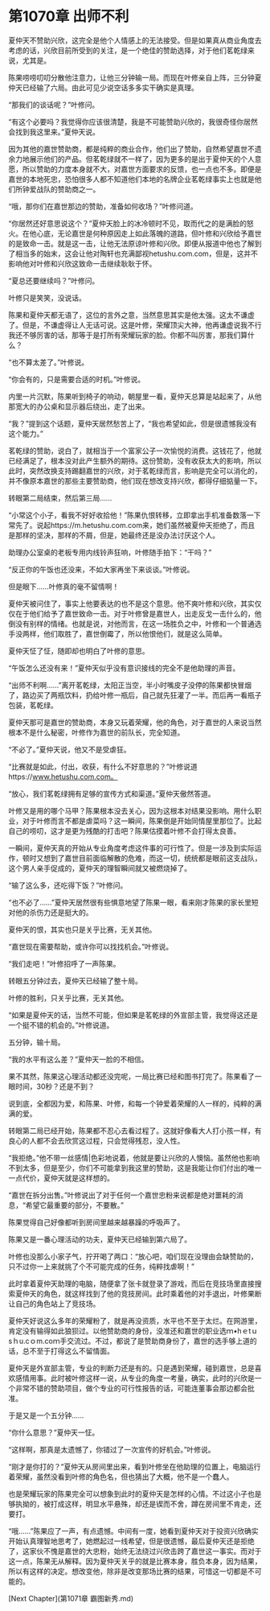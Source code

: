 # 第1070章 出师不利

夏仲天不赞助兴欣，这完全是他个人情感上的无法接受。但是如果真从商业角度去考虑的话，兴欣目前所受到的关注，是一个绝佳的赞助选择，对于他们茗乾绿来说，尤其是。

陈果唠唠叨叨分散他注意力，让他三分钟输一局。而现在叶修亲自上阵，三分钟夏仲天已经输了六局。由此可见少说空话多多实干确实是真理。

“那我们的谈话呢？”叶修问。

“有这个必要吗？我觉得你应该很清楚，我是不可能赞助兴欣的，我很奇怪你居然会找到我这里来。”夏仲天说。

因为其他的嘉世赞助商，都是纯粹的商业合作，他们出了赞助，自然希望嘉世不遗余力地展示他们的产品。但茗乾绿就不一样了，因为更多的是出于夏仲天的个人意愿，所以赞助的力度本身就不大，对嘉世方面要求的反馈，也一点也不多。即便是嘉世的本地死忠，恐怕很多人都不知道他们本地的名牌企业茗乾绿事实上也就是他们所钟爱战队的赞助商之一。

“哦，那你们在嘉世那边的赞助，准备如何收场？”叶修问道。

“你居然还好意思说这个？”夏仲天脸上的冰冷顿时不见，取而代之的是满脸的怒火。在他心底，无论嘉世是何种原因走上如此落魄的道路，但叶修和兴欣给予嘉世的是致命一击。就是这一击，让他无法原谅叶修和兴欣。即便从报道中他也了解到了相当多的始末，这会让他对陶轩也充满鄙视hetushu.com.com，但是，这并不影响他对叶修和兴欣这致命一击继续耿耿于怀。

“夏总还要继续吗？”叶修问。

叶修只是笑笑，没说话。

陈果和夏仲天都无语了，这位的言外之意，当然意思其实是他太强。这太不谦虚了。但是，不谦虚得让人无话可说。这是叶修，荣耀顶尖大神，他再谦虚说我不行我还不够厉害的话，那等于是打所有荣耀玩家的脸。你都不叫厉害，那我们算什么？

“也不算太差了。”叶修说。

“你会有的，只是需要合适的时机。”叶修说。

内里一片沉默，陈果听到椅子的响动，朝屋里一看，夏仲天总算是站起来了，从他那宽大的办公桌和显示器后绕出，走了出来。

“我？”提到这个话题，夏仲天居然愁苦上了，“我也希望如此，但是很遗憾我没有这个能力。”

茗乾绿的赞助，说白了，就相当于一个富家公子一次愉悦的消费。这钱花了，他就已经满足了，根本没对此产生额外的期待。这份赞助，没有收获太大的影响，所以此时，突然改换支持踢翻嘉世的兴欣，对于茗乾绿而言，影响是完全可以消化的，并不像原本嘉世的那些主要赞助商，他们现在想改支持兴欣，都得仔细掂量一下。

转眼第二局结束，然后第三局……

“小常这个小子，看我不好好收拾他！”陈果仇恨转移，立即拿出手机准备数落一下常先了。说起https://m.hetushu.com.com来，她们虽然被夏仲天拒绝了，而且是那样的坚决，那样的不屑，但是，她最终还是没办法讨厌这个人。

助理办公室桌的老板专用内线铃声狂响，叶修随手拍下：“干吗？”

“反正你的午饭也还没来，不如大家再坐下来谈谈。”叶修说。

但是眼下……叶修真的毫不留情啊！

夏仲天被问住了，事实上他要表达的也不是这个意思。他不爽叶修和兴欣，其实仅仅在于他们给予了嘉世致命一击。对于叶修曾是嘉世人，出走反戈一击什么的，他倒没有别样的情绪。也就是说，对他而言，在这一场胜负之中，叶修和一个普通选手没两样，他们取胜了，嘉世倒霉了，所以他恨他们，就是这么简单。

夏仲天怔了怔，随即却也明白了叶修的意思。

“午饭怎么还没有来！”夏仲天似乎没有意识接线的完全不是他助理的声音。

“出师不利啊……”离开茗乾绿，太阳正当空，半小时嘴皮子没停的陈果都快冒烟了，路边买了两瓶饮料，扔给叶修一瓶后，自己就先狂灌了一半。而后再一看瓶子包装，茗乾绿。

夏仲天那可是嘉世的赞助商，本身又玩着荣耀，他的角色，对于嘉世的人来说当然根本不是什么秘密，叶修作为嘉世的前队长，完全知道。

“不必了。”夏仲天说，他又不是受虐狂。

“比赛就是如此，付出，收获，有什么不好意思的？”叶修说道https://www.hetushu.com.com。

“放心，我们茗乾绿拥有足够的宣传方式和渠道。”夏仲天傲然答道。

叶修又是用的哪个马甲？陈果根本没去关心，因为这根本对结果没影响。用什么职业，对于叶修而言不都是虐菜吗？这一瞬间，陈果倒是开始同情屋里那位了。比起自己的唠叨，这才是更为残酷的打击吧？陈果估摸着叶修不会打得太良善。

一瞬间，夏仲天真的开始从专业角度考虑这件事的可行性了。但是一涉及到实际运作，顿时又想到了嘉世目前面临解散的危难，而这一切，统统都是眼前这支战队，这个男人亲手促成的，夏仲天的理智瞬间就又被燃烧掉了。

“输了这么多，还吃得下饭？”叶修问。

“也不必了……”夏仲天居然很有些惧意地望了陈果一眼，看来刚才陈果的家长里短对他的杀伤力还是挺大的。

夏仲天的恨，其实也只是关乎比赛，无关其他。

“嘉世现在需要帮助，或许你可以找找机会。”叶修说。

“我们走吧！”叶修招呼了一声陈果。

转眼五分钟过去，夏仲天已经输了整十局。

叶修的胜利，只关乎比赛，无关其他。

“如果是夏仲天的话，当然不可能，但如果是茗乾绿的外宣部主管，我觉得这还是一个挺不错的机会的。”叶修说道。

五分钟，输十局。

“我的水平有这么差？”夏仲天一脸的不相信。

果不其然，陈果这心理活动都还没完呢，一局比赛已经和图书打完了。陈果看了一眼时间，30秒？还是不到？

说到底，全都因为爱，和陈果、叶修，和每一个钟爱着荣耀的人一样的，纯粹的满满的爱。

转眼第二局已经开始，陈果都不忍心去看过程了。这就好像看大人打小孩一样，有良心的人都不会去欣赏这过程，只会觉得残忍，没人性。

“我拒绝。”他不带一丝感情|色彩地说着，他就是要让兴欣的人懊恼。虽然他也影响不到太多，但是至少，你们不可能拿到我这里的赞助，这是我能让你们付出的唯一一点代价，夏仲天就是这样想的。

“嘉世在拆分出售。”叶修说出了对于任何一个嘉世忠粉来说都是绝对噩耗的消息，“希望它最重要的部分，不要散。”

陈果觉得自己好像都听到房间里越来越暴躁的呼吸声了。

陈果又是一番心理活动的功夫，夏仲天已经输到第六局了。

叶修也没那么小家子气，拧开喝了两口：“放心吧，咱们现在没理由会缺赞助的，只不过你一上来就挑了个不可能完成的任务，纯粹找虐啊！”

此时拿着夏仲天助理的电脑，随便拿了张卡就登录了游戏，而后在竞技场里直接搜索夏仲天的角色，就这样找到了他的竞技房间。此时乘着他的对手退出，叶修果断让自己的角色站上了竞技场。

夏仲天好说这么多年的荣耀粉了，就是再没资质，水平也不至于太烂。在网游里，肯定没有输得如此狼狈过。以他赞助商的身份，没准还和嘉世的职业选ｍ•hｅtｕsｈu.cｏm.coｍ手交流过。不过，都说了是赞助商身份了，嘉世的选手够上道的话，总不至于打得这么不留情面。

夏仲天是外宣部主管，专业的判断力还是有的。只是遇到荣耀，碰到嘉世，总是喜欢感情用事。此时被叶修这样一说，从专业的角度一考量，确实，此时的兴欣是一个非常不错的赞助项目，做个专业的可行性报告的话，可能连董事会那边都会批准。

于是又是一个五分钟……

“你什么意思？”夏仲天一怔。

“这样啊，那真是太遗憾了，你错过了一次宣传的好机会。”叶修说。

“刚才是你打的？”夏仲天从房间里出来，看到叶修坐在他助理的位置上，电脑运行着荣耀，虽然没看到叶修的角色名，但也猜出了大概，他不是一个蠢人。

也是荣耀玩家的陈果完全可以想象到此时的夏仲天是怎样的心情。不过这小子也是够执拗的，被打成这样，明显水平悬殊，却还是锲而不舍，蹲在房间里不肯走，还要打。

“哦……”陈果应了一声，有点遗憾。中间有一度，她看到夏仲天对于投资兴欣确实开始认真理智地思考了，她燃起过一线希望，但是很遗憾，最后夏仲天还是拒绝了，这家伙不愧是嘉世的大忠粉，始终无法绕过兴欣击跨了嘉世这一事实。而对于这一点，陈果无从解释。因为夏仲天关乎的就是比赛本身，胜负本身，因为结果，所以有这样的决定。想改变他，除非是改变那场比赛的结果，可惜这一切都是不可能的。



[Next Chapter](第1071章 霸图新秀.md)